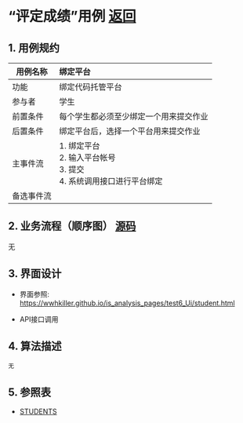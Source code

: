 ﻿﻿<!-- markdownlint-disable MD033-->
<!-- 禁止MD033类型的警告 https://www.npmjs.com/package/markdownlint -->

# “评定成绩”用例 [返回](../README.md)
## 1. 用例规约

|用例名称|绑定平台|
|-------|:-------------|
|功能|绑定代码托管平台|
|参与者|学生|
|前置条件|每个学生都必须至少绑定一个用来提交作业|
|后置条件| 绑定平台后，选择一个平台用来提交作业|
|主事件流| 1. 绑定平台 <br/> 2. 输入平台帐号  <br/> 3. 提交  <br/> 4. 系统调用接口进行平台绑定<br/> |
|备选事件流||


## 2. 业务流程（顺序图） [源码]()
无

    
## 3. 界面设计
- 界面参照: https://wwhkiller.github.io/is_analysis_pages/test6_Ui/student.html

- API接口调用


    
## 4. 算法描述
    无
    
## 5. 参照表

- [STUDENTS](../数据库设计.md/#STUDENTS)




